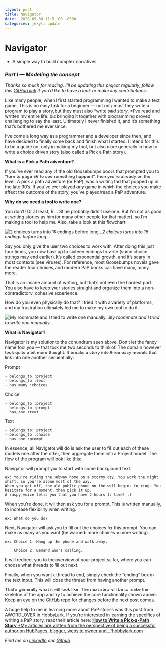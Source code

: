 ```yaml
---
layout: post
title: Navigator
date:  2020-09-30 11:51:00 -0500
categories: jekyll update
---
```


# Navigator

- A simple way to build complex narratives.

### *Part I — Modeling the concept*

*Thanks so much for reading. I’ll be updating this project regularly, follow this [GitHub link](https://github.com/BenLooper/Navigator) if you’d like to have a look or make any contributions.*

Like many people, when I first started programming I wanted to make a text game. This is no easy task for a beginner — not only must they write a program to play a story, but they must also *write *said story*. *I’ve read and written my entire life, but bringing it together with programming proved challenging to say the least. Ultimately I never finished it, and it’s something that’s bothered me ever since.

I’ve come a long way as a programmer and a developer since then, and have decided to finally come back and finish what I started. I intend for this to be a guide not only in making my tool, but also more generally in how to write a choice driven story (also called a Pick a Path story).

**What is a Pick a Path adventure?**

If you’ve ever read any of the old Goosebumps books that prompted you to “turn to page 56 to see something happen!”, then you’re already on the level. A pick a path adventure (or PaP), was a writing fad that popped up in the late 90’s. If you’ve ever played *any* game in which the choices you make affect the outcome of the story, you’ve played/read a PaP adventure.

**Why do we need a tool to write one?**

You don’t! Or at least, R.L. Stine probably didn’t use one. But I’m not as good at writing stories as him (or many other people for that matter), so I’m making a tool to help me. Also, take a look at this flowchart:

![2 choices turns into 16 endings before long…](https://cdn-images-1.medium.com/max/4780/1*9vBLf5qQYk26bpv4YzEtng.png)*2 choices turns into 16 endings before long…*

Say you only give the user two choices to work with. After doing this just four times, you now have up to sixteen endings to write (some choice strings may end earlier). It’s called exponential growth, and it’s scary in most contexts (see viruses). For reference, most Goosebumps novels gave the reader four choices, and modern PaP books can have many, many more.

That is an insane amount of writing, but that’s not even the hardest part. You also have to keep your stories straight and organize them into a non-contradictory, cohesive experience.

How do you even physically do that? I tried it with a variety of platforms, and my frustration ultimately led me to make my own tool to do it.

![My roommate and I tried to write one manually…](https://cdn-images-1.medium.com/max/2000/1*5751ToxLEKqaMbnIOZSE4A.jpeg)*My roommate and I tried to write one manually…*

**What is Navigator?**

Navigator is my solution to the conundrum seen above. Don’t let the fancy name fool you — that took me two seconds to think of. The domain however took quite a bit more thought. It breaks a story into three easy models that link into one another sequentially:

Prompt

    - belongs_to :project
    - belongs_to :text
    - has_many :choices

Choice

    - belongs_to :project
    - belongs_to :prompt
    - has_one :text

Text

    - belongs_to: project 
    - belongs_to :choice
    - has_one :prompt

In essence, all Navigator will do is ask the user to fill out each of these models one after the other, then aggregate them into a Project model. The flow of the program will look like this:

Navigator will prompt you to start with some background text.

    ex: You're riding the subway home on a stormy day. You work the night shift, so you're alone most of the way. 
    When you get off, the old public phone on the wall begins to ring. You hesitate for a moment, then pick it up. 
    A raspy voice tells you that you have 2 hours to live! :(

When you’re done, it will then ask you for a prompt. This is written manually, to increase flexibility when writing.

    ex: What do you do?

Next, Navigator will ask you to fill out the choices for this prompt. You can make as many as you want (be warned: more choices = more writing)

    ex: Choice 1: Hang up the phone and walk away.
        
        Choice 2: Demand who's calling.

It will redirect you to the overview of your project so far, where you can choose what threads to fill out next.

Finally, when you want a thread to end, simply check the “ending” box in the text input. This will close the thread from having another prompt.

That’s generally what it will look like. The next step will be to make the skeleton of the app and try to achieve the core functionality shown above. Keep an eye on the GitHub repo for changes before the next post comes.

A huge help to me in learning more about PaP stories was this post from AWORDLOVER in HobbyLark. If you’re interested in learning the specifics of writing a PaP story, read their article here:
[**How to Write a Pick-a-Path Story**
*My articles are written from the perspective of being a successful author on HubPages, blogger, website owner and…*hobbylark.com](https://hobbylark.com/writing/How-To-Write-A-Pick-A-Path-Story)

*Find me on [LinkedIn](http://www.linkedin.com/in/benjamin-looper-a6a088158) and [Github](https://github.com/benlooper)*
